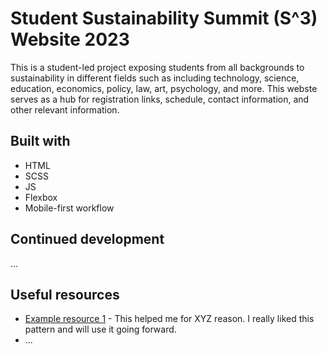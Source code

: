 # Student Sustainability Summit (S^3) Website 2023

This is a student-led project exposing students from all backgrounds to sustainability in different fields such as including technology, science, education, economics, policy, law, art, psychology, and more. This webste serves as a hub for registration links, schedule, contact information, and other relevant information.

## Built with
- HTML
- SCSS
- JS
- Flexbox
- Mobile-first workflow

## Continued development

...

## Useful resources

- [Example resource 1](https://www.example.com) - This helped me for XYZ reason. I really liked this pattern and will use it going forward.
- ...



